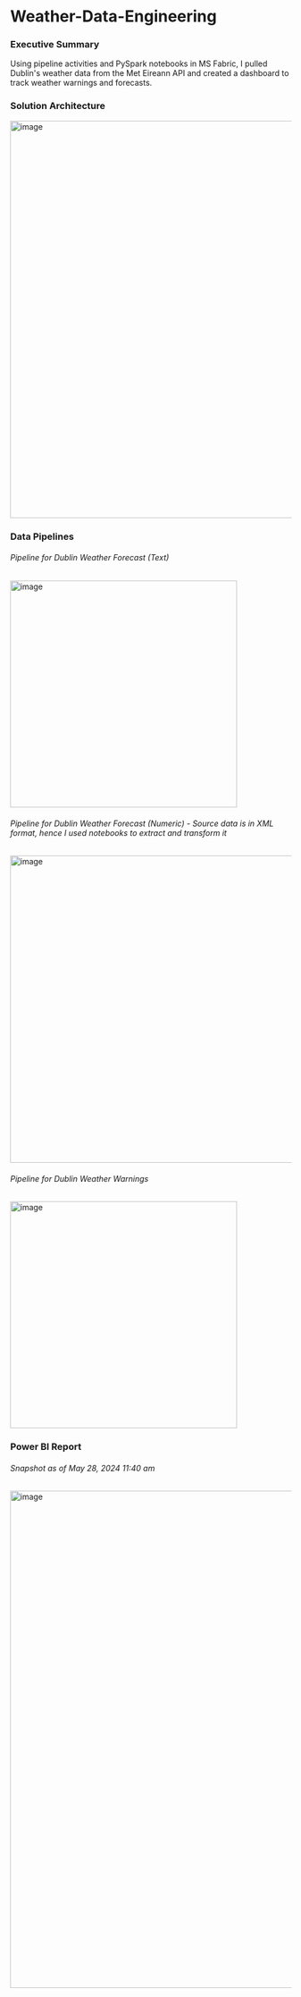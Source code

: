 # Weather-Data-Engineering
### Executive Summary
Using pipeline activities and PySpark notebooks in MS Fabric, I pulled Dublin's weather data from the Met Eireann API and created a dashboard to track weather warnings and forecasts.

### Solution Architecture
<img width="711" alt="image" src="https://github.com/johnuzoma/Weather-Data-Engineering/assets/18267074/9bb61b48-e522-4414-8ee4-8ed3de26ef6f">

### Data Pipelines

###### Pipeline for Dublin Weather Forecast (Text)

<img width="406" alt="image" src="https://github.com/johnuzoma/Weather-Data-Engineering/assets/18267074/3013f4cc-da4c-47c4-839d-3b6ff8db11df">

###### Pipeline for Dublin Weather Forecast (Numeric) - Source data is in XML format, hence I used notebooks to extract and transform it

<img width="550" alt="image" src="https://github.com/johnuzoma/Weather-Data-Engineering/assets/18267074/cefa2286-b6d8-4380-854f-a9b2353d0ad1">

###### Pipeline for Dublin Weather Warnings

<img width="406" alt="image" src="https://github.com/johnuzoma/Weather-Data-Engineering/assets/18267074/3fc9abe0-0d25-4a3b-830c-bab59c7d9e10">
 
### Power BI Report
###### Snapshot as of May 28, 2024 11:40 am

<img width="890" alt="image" src="https://github.com/johnuzoma/Weather-Data-Engineering/assets/18267074/1e63b5b6-3c90-4d87-906a-e71ea21f01a0">







